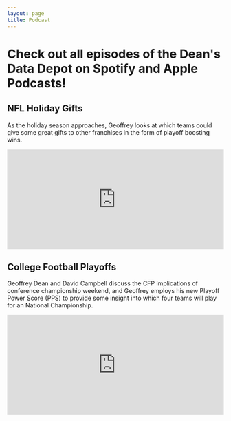 ```yaml
---
layout: page
title: Podcast
---
```

# Check out all episodes of the Dean's Data Depot on Spotify and Apple Podcasts!
## NFL Holiday Gifts
As the holiday season approaches, Geoffrey looks at which teams could give some great gifts to other franchises in the form of playoff boosting wins. 
<iframe src="https://open.spotify.com/embed/episode/4kOsrzJyRjDiXdlMEBjO9L?utm_source=generator" width="100%" height="232" frameBorder="0" allowfullscreen="" allow="autoplay; clipboard-write; encrypted-media; fullscreen; picture-in-picture"></iframe>

## College Football Playoffs
Geoffrey Dean and David Campbell discuss the CFP implications of conference championship weekend, and Geoffrey employs his new Playoff Power Score (PPS) to provide some insight into which four teams will play for an National Championship.
<iframe src="https://open.spotify.com/embed/episode/7raqrNLll1i6stC11G6fKN?utm_source=generator" width="100%" height="232" frameBorder="0" allowfullscreen="" allow="autoplay; clipboard-write; encrypted-media; fullscreen; picture-in-picture"></iframe>